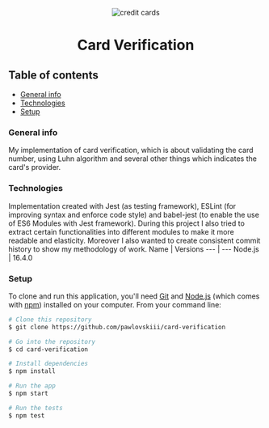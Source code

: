 <p align="center">
<img src="https://thehustle.co/wp-content/uploads/2019/11/Spunky-Brief_2019-11-20T060248.746Z-1.jpg" alt="credit cards">
</p>
<h1 align="center">
    Card Verification
</h1
<p> </p>
    
## Table of contents
* [General info](#general-info)
* [Technologies](#technologies)
* [Setup](#setup)

### General info 
My implementation of card verification, which is about validating the card number, using Luhn algorithm and several other things which indicates the card's provider.

### Technologies
Implementation created with Jest (as testing framework), ESLint (for improving syntax and enforce code style) and babel-jest (to enable the use of ES6 Modules with Jest framework). During this project I also tried to extract certain functionalities into different modules to make it more readable and elasticity. Moreover I also wanted to create consistent commit history to show my methodology of work.
Name  | Versions
--- | --- 
Node.js  | 16.4.0
### Setup
To clone and run this application, you'll need [Git](https://git-scm.com) and [Node.js](https://nodejs.org/en/download/) (which comes with [npm](http://npmjs.com)) installed on your computer. From your command line:

```bash
# Clone this repository
$ git clone https://github.com/pawlovskiii/card-verification

# Go into the repository
$ cd card-verification

# Install dependencies
$ npm install 

# Run the app
$ npm start

# Run the tests
$ npm test
```
